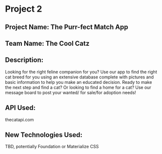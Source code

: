# Project 2

## Project Name: The Purr-fect Match App

## Team Name: The Cool Catz

## Description: 
Looking for the right feline companion for you?  Use our app to find the right cat breed for you using
an extensive database complete with pictures and basic information to help you make an educated decision.  Ready to
make the next step and find a cat?  Or looking to find a home for a cat?  Use our message board to post your wanted/
for sale/for adoption needs!

## API Used: 
thecatapi.com

## New Technologies Used: 
TBD, potentially Foundation or Materialize CSS









